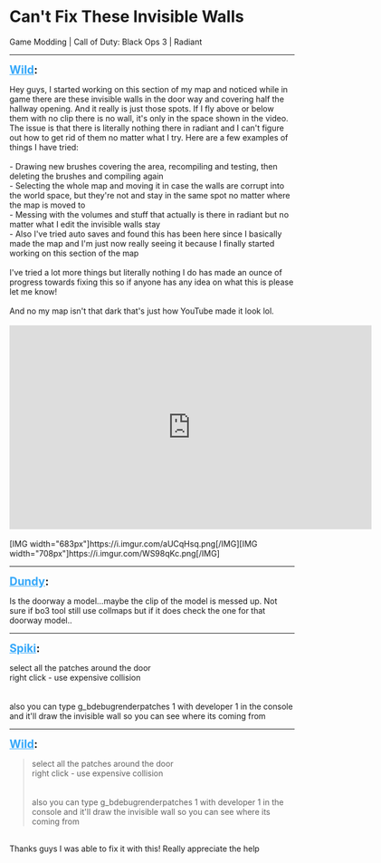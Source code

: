 # Can't Fix These Invisible Walls
Game Modding | Call of Duty: Black Ops 3 | Radiant

---
<strong style="font-size: 1.4em;"><span style="text-decoration: underline;text-decoration-color: #34a7f9;"><span style="color:#34a7f9;">Wild</span></span>:</strong>

<p>Hey guys, I started working on this section of my map and noticed while in game there are these invisible walls in the door way and covering half the hallway opening. And it really is just those spots. If I fly above or below them with no clip there is no wall, it&#39;s only in the space shown in the video. The issue is that there is literally nothing there in radiant and I can&#39;t figure out how to get rid of them no matter what I try. Here are a few examples of things I have tried:<br /><br />- Drawing new brushes covering the area, recompiling and testing, then deleting the brushes and compiling again<br />- Selecting the whole map and moving it in case the walls are corrupt into the world space, but they&#39;re not and stay in the same spot no matter where the map is moved to<br />- Messing with the volumes and stuff that actually is there in radiant but no matter what I edit the invisible walls stay<br />- Also I&#39;ve tried auto saves and found this has been here since I basically made the map and I&#39;m just now really seeing it because I finally started working on this section of the map<br /><br />I&#39;ve tried a lot more things but literally nothing I do has made an ounce of progress towards fixing this so if anyone has any idea on what this is please let me know!<br /><br />And no my map isn&#39;t that dark that&#39;s just how YouTube made it look lol.<br /><br />
<iframe type="text/html" width="640" height="360" src="https://www.youtube.com/embed/s6AoHHNBvL8" frameborder="0"></iframe>
<br /><br />
[IMG width=&quot;683px&quot;]https://i.imgur.com/aUCqHsq.png[/IMG][IMG width=&quot;708px&quot;]https://i.imgur.com/WS98qKc.png[/IMG]<br />
</p>

---
<strong style="font-size: 1.4em;"><span style="text-decoration: underline;text-decoration-color: #34a7f9;"><span style="color:#34a7f9;">Dundy</span></span>:</strong>

<p>Is the doorway  a model...maybe the clip of the model is messed up. Not sure if bo3 tool still use collmaps but if it does check the one for that doorway model..</p>

---
<strong style="font-size: 1.4em;"><span style="text-decoration: underline;text-decoration-color: #34a7f9;"><span style="color:#34a7f9;">Spiki</span></span>:</strong>

<p>select all the patches around the door<br />right click - use expensive collision<br /><br /><br />also you can type g_bdebugrenderpatches 1 with developer 1 in the console and it&#39;ll draw the invisible wall so you can see where its coming from</p>

---
<strong style="font-size: 1.4em;"><span style="text-decoration: underline;text-decoration-color: #34a7f9;"><span style="color:#34a7f9;">Wild</span></span>:</strong>

<p><blockquote>select all the patches around the door<br />right click - use expensive collision<br /><br /><br />also you can type g_bdebugrenderpatches 1 with developer 1 in the console and it&#39;ll draw the invisible wall so you can see where its coming from<br /></blockquote><br />Thanks guys I was able to fix it with this! Really appreciate the help</p>
